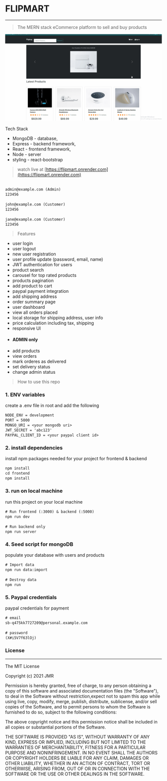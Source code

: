 # FLIPMART 
----
> The MERN stack eCommerce platform to sell and buy products

![flipbay image](./gitasset/flipbay.gif)

Tech Stack
- MongoDB - database,
- Express - backend framework,
- React - frontend framework,
- Node - server
- styling - react-bootstrap

 > watch live at [https://flipmart.onrender.com](https://flipmart.onrender.com)
 
``` Sample User Logins

admin@example.com (Admin)
123456

john@example.com (Customer)
123456

jane@example.com (Customer)
123456
```

> Features

 - user login
 - user logout
 - new user registration
 - user profile update (password, email, name)
 - JWT authentication for users
 - product search
 - carousel for top rated products
 - products pagination
 - add product to cart
 - paypal payment integration
 - add shipping address
 - order summary page
 - user dashboard
 -  view all orders placed
 - local storage for shipping address, user info
 - price calculation including tax, shipping
  - responsive UI
 - #### ADMIN only
 - add products
 - view orders 
 - mark orderes as delivered 
 - set delivery status
 - change admin status
 
> How to use this repo

### 1. ENV variables

 create a .env file in root and add the following

 ```
NODE_ENV = development
PORT = 5000
MONGO_URI = <your mongodb uri>
JWT_SECRET = 'abc123'
PAYPAL_CLIENT_ID = <your paypal client id>
 ```
### 2. install dependencies
 install npm packages needed for your project for frontend & backend

```
npm install
cd frontend
npm install
```

### 3. run on local machine
 run this project on your local machine

```
# Run frontend (:3000) & backend (:5000)
npm run dev

# Run backend only
npm run server
```

### 4. Seed script for mongoDB
 populate your database with users and products

```
# Import data
npm run data:import

# Destroy data
npm run
```
### 5. Paypal credentials
 paypal credentials for payment

```
# email
sb-q475kk7727209@personal.example.com

# password
(X#i5V7f63lOj)
```

### License
---
The MIT License

Copyright (c) 2021 JMR

Permission is hereby granted,  free of charge, to any person obtaining a copy of this software and associated documentation files (the "Software"), to deal in the Software without restriction,expect not to spam this app while using live, copy, modify, merge, publish, distribute, sublicense, and/or sell copies of the Software, and to permit persons to whom the Software is furnished to do so, subject to the following conditions:

The above copyright notice and this permission notice shall be included in all copies or substantial portions of the Software.

THE SOFTWARE IS PROVIDED "AS IS", WITHOUT WARRANTY OF ANY KIND, EXPRESS OR IMPLIED, INCLUDING BUT NOT LIMITED TO THE WARRANTIES OF MERCHANTABILITY, FITNESS FOR A PARTICULAR PURPOSE AND NONINFRINGEMENT. IN NO EVENT SHALL THE AUTHORS OR COPYRIGHT HOLDERS BE LIABLE FOR ANY CLAIM, DAMAGES OR OTHER LIABILITY, WHETHER IN AN ACTION OF CONTRACT, TORT OR OTHERWISE, ARISING FROM, OUT OF OR IN CONNECTION WITH THE SOFTWARE OR THE USE OR OTHER DEALINGS IN THE SOFTWARE.

